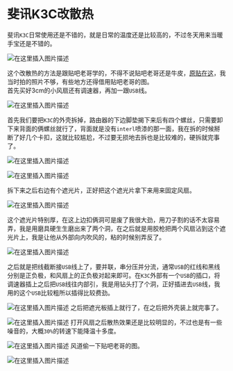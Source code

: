 # 斐讯K3C改散热
斐讯`K3C`日常使用还是不错的，就是日常的温度还是比较高的，不过冬天用来当暖手宝还是不错的。

![在这里插入图片描述](https://img-blog.csdnimg.cn/2020112819062162.png?x-oss-process=image/watermark,type_ZmFuZ3poZW5naGVpdGk,shadow_10,text_aHR0cHM6Ly9ibG9nLmNzZG4ubmV0L3FxXzQwNDEzNjcw,size_16,color_FFFFFF,t_70)

这个改散热的方法是跟贴吧老哥学的，不得不说贴吧老哥还是牛皮，[原贴在这](https://tieba.baidu.com/p/6599983651)，我当时拍的照片不够，有些地方还得借用贴吧老哥的图。  
首先买好3cm的小风扇还有调速器，再加一跟`USB`线。

![在这里插入图片描述](https://img-blog.csdnimg.cn/20201128190823593.jpg?x-oss-process=image/watermark,type_ZmFuZ3poZW5naGVpdGk,shadow_10,text_aHR0cHM6Ly9ibG9nLmNzZG4ubmV0L3FxXzQwNDEzNjcw,size_16,color_FFFFFF,t_70)

首先我们要把`K3C`的外壳拆掉，路由器的下边脚垫揭下来后有四个螺丝，只需要卸下来背面的俩螺丝就行了，背面就是没有`interl`喷漆的那一面，我在拆的时候掰断了好几个卡扣，这就比较尴尬，不过要无损地去拆也是比较难的，硬拆就完事了。

![在这里插入图片描述](https://img-blog.csdnimg.cn/20201128192747653.jpg?x-oss-process=image/watermark,type_ZmFuZ3poZW5naGVpdGk,shadow_10,text_aHR0cHM6Ly9ibG9nLmNzZG4ubmV0L3FxXzQwNDEzNjcw,size_16,color_FFFFFF,t_70)

![在这里插入图片描述](https://img-blog.csdnimg.cn/20201128192341392.jpg?x-oss-process=image/watermark,type_ZmFuZ3poZW5naGVpdGk,shadow_10,text_aHR0cHM6Ly9ibG9nLmNzZG4ubmV0L3FxXzQwNDEzNjcw,size_16,color_FFFFFF,t_70)

拆下来之后右边有个遮光片，正好把这个遮光片拿下来用来固定风扇。

![在这里插入图片描述](https://img-blog.csdnimg.cn/20201128192426389.jpg?x-oss-process=image/watermark,type_ZmFuZ3poZW5naGVpdGk,shadow_10,text_aHR0cHM6Ly9ibG9nLmNzZG4ubmV0L3FxXzQwNDEzNjcw,size_16,color_FFFFFF,t_70)

这个遮光片特别厚，在这上边扣俩洞可是废了我很大劲，用刀子割的话不太容易弄，我是用磨具硬生生磨出来了两个洞，在之后就是用胶枪把两个风扇沾到这个遮光片上，我是让他从外部向内吹风的，粘的时候别弄反了。

![在这里插入图片描述](https://img-blog.csdnimg.cn/20201128192941431.jpg?x-oss-process=image/watermark,type_ZmFuZ3poZW5naGVpdGk,shadow_10,text_aHR0cHM6Ly9ibG9nLmNzZG4ubmV0L3FxXzQwNDEzNjcw,size_16,color_FFFFFF,t_70)

之后就是把线截断接`USB`线上了，要并联，串分压并分流，通常`USB`的红线和黑线分别是正负极，和风扇上的正负极对起来即可。在`K3C`外部有一个`USB`的插口，将调速器插上之后把`USB`线往内部引，我是用钻头打了个洞，正好插进去`USB`线，我用的这个`USB`比较粗所以插得比较费劲。

![在这里插入图片描述](https://img-blog.csdnimg.cn/20201128193300198.jpg?x-oss-process=image/watermark,type_ZmFuZ3poZW5naGVpdGk,shadow_10,text_aHR0cHM6Ly9ibG9nLmNzZG4ubmV0L3FxXzQwNDEzNjcw,size_16,color_FFFFFF,t_70)
之后把遮光板插上就行了，在之后把外壳装上就完事了。

![在这里插入图片描述](https://img-blog.csdnimg.cn/20201128193356834.jpg?x-oss-process=image/watermark,type_ZmFuZ3poZW5naGVpdGk,shadow_10,text_aHR0cHM6Ly9ibG9nLmNzZG4ubmV0L3FxXzQwNDEzNjcw,size_16,color_FFFFFF,t_70)
打开风扇之后散热效果还是比较明显的，不过也是有一些噪音的，大概`30%`的转速下能降温十多度。

![在这里插入图片描述](https://img-blog.csdnimg.cn/20201128193902642.png?x-oss-process=image/watermark,type_ZmFuZ3poZW5naGVpdGk,shadow_10,text_aHR0cHM6Ly9ibG9nLmNzZG4ubmV0L3FxXzQwNDEzNjcw,size_16,color_FFFFFF,t_70)
风道偷一下贴吧老哥的图。

![在这里插入图片描述](https://img-blog.csdnimg.cn/20201128193956403.png?x-oss-process=image/watermark,type_ZmFuZ3poZW5naGVpdGk,shadow_10,text_aHR0cHM6Ly9ibG9nLmNzZG4ubmV0L3FxXzQwNDEzNjcw,size_16,color_FFFFFF,t_70)
